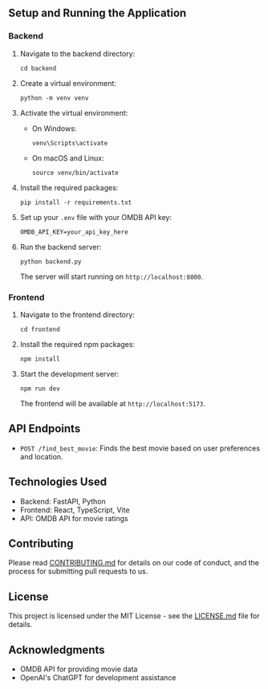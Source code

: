 
## Setup and Running the Application

### Backend

1. Navigate to the backend directory:
   ```
   cd backend
   ```

2. Create a virtual environment:
   ```
   python -m venv venv
   ```

3. Activate the virtual environment:
   - On Windows:
     ```
     venv\Scripts\activate
     ```
   - On macOS and Linux:
     ```
     source venv/bin/activate
     ```

4. Install the required packages:
   ```
   pip install -r requirements.txt
   ```

5. Set up your `.env` file with your OMDB API key:
   ```
   OMDB_API_KEY=your_api_key_here
   ```

6. Run the backend server:
   ```
   python backend.py
   ```

   The server will start running on `http://localhost:8000`.

### Frontend

1. Navigate to the frontend directory:
   ```
   cd frontend
   ```

2. Install the required npm packages:
   ```
   npm install
   ```

3. Start the development server:
   ```
   npm run dev
   ```

   The frontend will be available at `http://localhost:5173`.

## API Endpoints

- `POST /find_best_movie`: Finds the best movie based on user preferences and location.

## Technologies Used

- Backend: FastAPI, Python
- Frontend: React, TypeScript, Vite
- API: OMDB API for movie ratings

## Contributing

Please read [CONTRIBUTING.md](CONTRIBUTING.md) for details on our code of conduct, and the process for submitting pull requests to us.

## License

This project is licensed under the MIT License - see the [LICENSE.md](LICENSE.md) file for details.

## Acknowledgments

- OMDB API for providing movie data
- OpenAI's ChatGPT for development assistance
